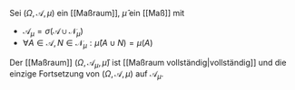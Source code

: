 Sei $(\Omega, \mathcal{A}, \mu)$ ein [[Maßraum]], $\hat{\mu}$ ein [[Maß]] mit
- $\mathcal{A}_\mu = \sigma(\mathcal{A} \cup \mathcal{N}_\mu)$
- $\forall A \in \mathcal{A}, N \in \mathcal{N}_\mu : \hat{\mu}(A \cup N) = \mu(A)$

Der [[Maßraum]] $(\Omega, \mathcal{A}_\mu, \hat{\mu})$ ist [[Maßraum vollständig|vollständig]] und die einzige Fortsetzung von $(\Omega, \mathcal{A}, \mu)$ auf $\mathcal{A}_\mu$.